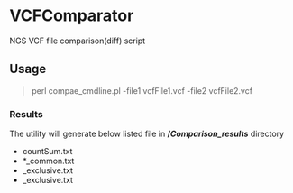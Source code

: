 # VCFComparator
NGS VCF file comparison(diff) script

## Usage

>perl compae_cmdline.pl -file1 vcfFile1.vcf -file2 vcfFile2.vcf

### Results
The utility will generate below listed file in **/_Comparison_results_** directory
+ countSum.txt
+ *_common.txt
+ <file1>_exclusive.txt
+ <file12>_exclusive.txt
